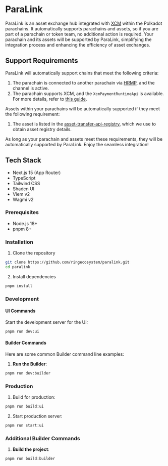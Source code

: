 # ParaLink

ParaLink is an asset exchange hub integrated with [XCM](https://wiki.polkadot.network/docs/learn/xcm/overview-summary) within the Polkadot parachains. It automatically supports parachains and assets, so if you are part of a parachain or token team, no additional action is required. Your parachain and its assets will be supported by ParaLink, simplifying the integration process and enhancing the efficiency of asset exchanges.

## Support Requirements

ParaLink will automatically support chains that meet the following criteria:

1. The parachain is connected to another parachain via [HRMP](https://wiki.polkadot.network/docs/build-hrmp-channels), and the channel is active.
2. The parachain supports XCM, and the `XcmPaymentRuntimeApi` is available. For more details, refer to [this guide](https://github.com/paritytech/polkadot-sdk/pull/3607).

Assets within your parachains will be automatically supported if they meet the following requirement:

1. The asset is listed in the [asset-transfer-api-registry](https://github.com/paritytech/asset-transfer-api-registry), which we use to obtain asset registry details.

As long as your parachain and assets meet these requirements, they will be automatically supported by ParaLink. Enjoy the seamless integration!

## Tech Stack

- Next.js 15 (App Router)
- TypeScript
- Tailwind CSS
- Shadcn UI
- Viem v2
- Wagmi v2

### Prerequisites

- Node.js 18+
- pnpm 8+

### Installation

1. Clone the repository

```bash
git clone https://github.com/ringecosystem/paralink.git
cd paralink
```

2. Install dependencies

```bash
pnpm install
```

### Development

#### UI Commands

Start the development server for the UI:

```bash
pnpm run dev:ui
```

#### Builder Commands

Here are some common Builder command line examples:

1. **Run the Builder**:

```bash
pnpm run dev:builder
```

### Production

1. Build for production:

```bash
pnpm run build:ui
```

2. Start production server:

```bash
pnpm run start:ui
```

### Additional Builder Commands

1. **Build the project**:

```bash
pnpm run build:builder
```
